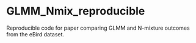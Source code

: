 # GLMM_Nmix_reproducible
Reproducible code for paper comparing GLMM and N-mixture outcomes from the eBird dataset.
